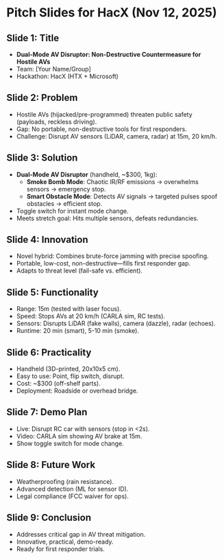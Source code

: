 # Pitch Slides for HacX (Nov 12, 2025)

## Slide 1: Title
- **Dual-Mode AV Disruptor: Non-Destructive Countermeasure for Hostile AVs**
- Team: [Your Name/Group]
- Hackathon: HacX (HTX + Microsoft)

## Slide 2: Problem
- Hostile AVs (hijacked/pre-programmed) threaten public safety (payloads, reckless driving).
- Gap: No portable, non-destructive tools for first responders.
- Challenge: Disrupt AV sensors (LiDAR, camera, radar) at 15m, 20 km/h.

## Slide 3: Solution
- **Dual-Mode AV Disruptor** (handheld, ~$300, 1kg):
  - **Smoke Bomb Mode**: Chaotic IR/RF emissions → overwhelms sensors → emergency stop.
  - **Smart Obstacle Mode**: Detects AV signals → targeted pulses spoof obstacles → efficient stop.
- Toggle switch for instant mode change.
- Meets stretch goal: Hits multiple sensors, defeats redundancies.

## Slide 4: Innovation
- Novel hybrid: Combines brute-force jamming with precise spoofing.
- Portable, low-cost, non-destructive—fills first responder gap.
- Adapts to threat level (fail-safe vs. efficient).

## Slide 5: Functionality
- Range: 15m (tested with laser focus).
- Speed: Stops AVs at 20 km/h (CARLA sim, RC tests).
- Sensors: Disrupts LiDAR (fake walls), camera (dazzle), radar (echoes).
- Runtime: 20 min (smart), 5-10 min (smoke).

## Slide 6: Practicality
- Handheld (3D-printed, 20x10x5 cm).
- Easy to use: Point, flip switch, disrupt.
- Cost: ~$300 (off-shelf parts).
- Deployment: Roadside or overhead bridge.

## Slide 7: Demo Plan
- Live: Disrupt RC car with sensors (stop in <2s).
- Video: CARLA sim showing AV brake at 15m.
- Show toggle switch for mode change.

## Slide 8: Future Work
- Weatherproofing (rain resistance).
- Advanced detection (ML for sensor ID).
- Legal compliance (FCC waiver for ops).

## Slide 9: Conclusion
- Addresses critical gap in AV threat mitigation.
- Innovative, practical, demo-ready.
- Ready for first responder trials.